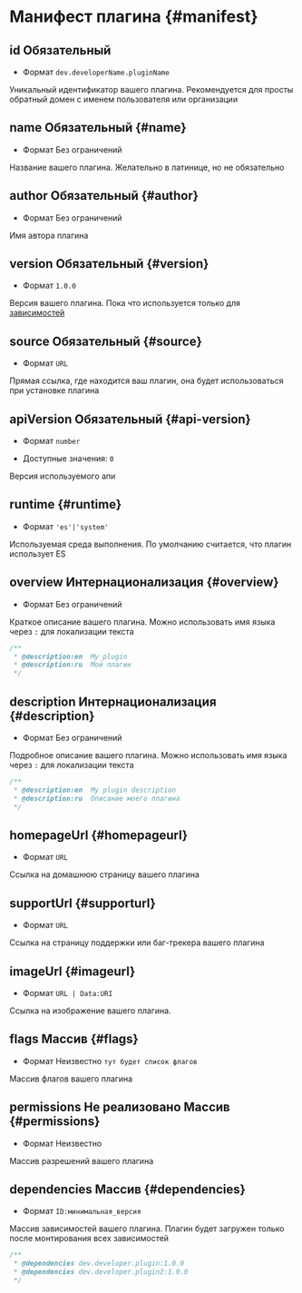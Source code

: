 # Манифест плагина {#manifest}


## id <Badge type="warning">Обязательный</Badge>

- Формат `dev.developerName.pluginName`

Уникальный идентификатор вашего плагина. Рекомендуется для просты обратный домен с именем пользователя или организации


## name <Badge type="warning">Обязательный</Badge> {#name}

- Формат <Badge type="info">Без ограничений</Badge>

Название вашего плагина. Желательно в латинице, но не обязательно


## author <Badge type="warning">Обязательный</Badge> {#author}

- Формат <Badge type="info">Без ограничений</Badge>

Имя автора плагина


## version <Badge type="warning">Обязательный</Badge> {#version}

- Формат `1.0.0`

Версия вашего плагина. Пока что используется только для [зависимостей](#dependencies)


## source <Badge type="warning">Обязательный</Badge> {#source}

- Формат `URL`

Прямая ссылка, где находится ваш плагин, она будет использоваться при установке плагина

## apiVersion <Badge type="warning">Обязательный</Badge> {#api-version}

- Формат `number`

- Доступные значения: `0`

Версия используемого апи

## runtime {#runtime}

- Формат `'es'|'system'`

Используемая среда выполнения. По умолчанию считается, что плагин использует ES


## overview <Badge type="tip">Интернационализация</Badge> {#overview}

- Формат <Badge type="info">Без ограничений</Badge>

Краткое описание вашего плагина. Можно использовать имя языка через `:` для локализации текста

```js
/**
 * @description:en  My plugin
 * @description:ru  Мой плагин
 */
```


## description <Badge type="tip">Интернационализация</Badge> {#description}

- Формат <Badge type="info">Без ограничений</Badge>

Подробное описание вашего плагина. Можно использовать имя языка через `:` для локализации текста

```js
/**
 * @description:en  My plugin description
 * @description:ru  Описание моего плагина
 */
```

## homepageUrl {#homepageurl}

- Формат `URL`

Ссылка на домашнюю страницу вашего плагина


## supportUrl {#supporturl}

- Формат `URL`

Ссылка на страницу поддержки или баг-трекера вашего плагина


## imageUrl {#imageurl}

- Формат `URL | Data:URI`

Ссылка на изображение вашего плагина.


## flags <Badge type="tip">Массив</Badge> {#flags}

- Формат  <Badge type="info">Неизвестно</Badge> `тут будет список флагов`

Массив флагов вашего плагина


## permissions <Badge type="danger">Не реализовано</Badge> <Badge type="tip">Массив</Badge> {#permissions}

- Формат <Badge type="info">Неизвестно</Badge>

Массив разрешений вашего плагина


## dependencies <Badge type="tip">Массив</Badge> {#dependencies}

- Формат `ID:минимальная_версия`

Массив зависимостей вашего плагина. Плагин будет загружен только после монтирования всех зависимостей

```js
/**
 * @dependencies dev.developer.plugin:1.0.0
 * @dependencies dev.developer.plugin2:1.0.0
 */
```
